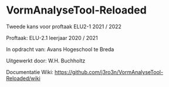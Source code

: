 # VormAnalyseTool-Reloaded
Tweede kans voor proftaak ELU2-1 2021 / 2022

Proftaak: ELU-2.1 leerjaar 2020 / 2021

In opdracht van: Avans Hogeschool te Breda

Uitgewerkt door: W.H. Buchholtz

Documentatie Wiki: https://github.com/j3ro3n/VormAnalyseTool-Reloaded/wiki
